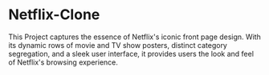 # Netflix-Clone
This Project captures the essence of Netflix's iconic front page design. With its dynamic rows of movie and TV show posters, distinct category segregation, and a sleek user interface, it provides users the look and feel of Netflix's browsing experience.
